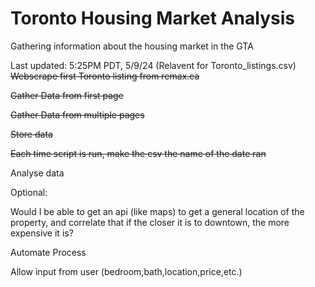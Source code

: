 # Toronto Housing Market Analysis
 Gathering information about the housing market in the GTA

 Last updated: 5:25PM PDT, 5/9/24 (Relavent for Toronto_listings.csv)
~~Webscrape first Toronto listing from remax.ca~~

~~Gather Data from first page~~

~~Gather Data from multiple pages~~

~~Store data~~

~~Each time script is run, make the csv the name of the date ran~~

Analyse data

Optional:

Would I be able to get an api (like maps) to get a general location of the property, and correlate that if the closer it is to downtown, the more expensive it is?

Automate Process

Allow input from user (bedroom,bath,location,price,etc.)